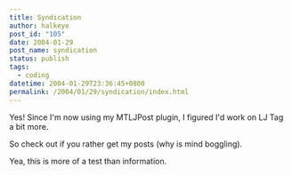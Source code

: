 ```yaml
---
title: Syndication
author: halkeye
post_id: "105"
date: 2004-01-29
post_name: syndication
status: publish
tags:
  - coding
datetime: 2004-01-29T23:36:45+0800
permalink: /2004/01/29/syndication/index.html
---
```


Yes! Since I'm now using my MTLJPost plugin, I figured I'd work on LJ Tag a bit more.

So check out  if you rather get my posts (why is mind boggling).

Yea, this is more of a test than information.